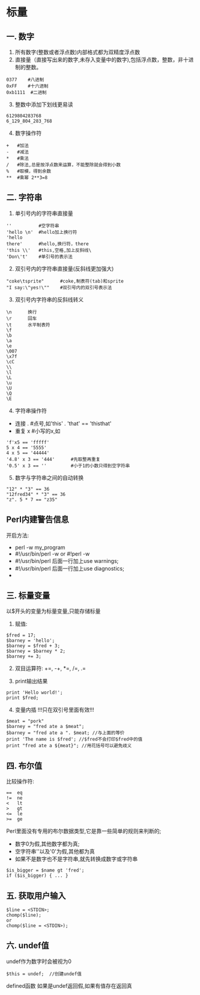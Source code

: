 # 标量
## 一. 数字
1. 所有数字(整数或者浮点数)内部格式都为双精度浮点数
2. 直接量（直接写出来的数字,未存入变量中的数字),包括浮点数，整数，非十进制的整数。
```
0377    #八进制
0xFF    #十六进制
0xb1111  #二进制

```
3. 整数中添加下划线更易读
```
6129804283768
6_129_804_283_768
```
4. 数字操作符
```
+   #加法
-   #减法
*   #乘法
/   #除法,总是按浮点数来运算，不能整除就会得到小数
%   #取模，得到余数
**  #乘幂 2**3=8
``` 

## 二. 字符串
1. 单引号内的字符串直接量
```
''          #空字符串
'hello \n'  #hello加上换行符
'hello      
there'      #hello,换行符，there
'this \\'   #this,空格,加上反斜线\
'Don\'t'    #单引号的表示法
```
2. 双引号内的字符串直接量(反斜线更加强大)
```
"coke\tsprite"      #coke,制表符(tab)和sprite
"I say:\"yes!\""    #双引号内的双引号表示法
```
3. 双引号内字符串的反斜线转义
```
\n      换行
\r      回车
\t      水平制表符
\f
\b
\a
\e
\007
\x7f
\cC
\\
\l
\L
\u
\U
\Q
\E
```
4. 字符串操作符
- 连接  .   #点号,如'this' . 'that' == 'thisthat'
- 重复  x   #小写的x,如
```
'f'x5 == 'fffff'
5 x 4 == '5555'
4 x 5 == '44444'
'4.8' x 3 == '444'      #先取整再重复
'0.5' x 3 == ''         #小于1的小数只得到空字符串
```
5. 数字与字符串之间的自动转换
```
"12" * "3" == 36
"12fred34" * "3" == 36
"z". 5 * 7 == "z35"
```

## Perl内建警告信息
开启方法:
- perl -w my_program
- #!/usr/bin/perl -w or #!perl -w
- #!/usr/bin/perl 后面一行加上use warnings;
- #!/usr/bin/perl 后面一行加上use diagnostics;
- 

## 三. 标量变量

以$开头的变量为标量变量,只能存储标量

1. 赋值:
```
$fred = 17;
$barney = 'hello';
$barney = $fred + 3;
$barney = $barney * 2;
$barney += 3;
```
2. 双目运算符:
+=, -+, *=, /=, .=

3. print输出结果
```
print 'Hello world!';
print $fred;
```
4. 变量内插
!!!只在双引号里面有效!!!
```
$meat = "pork"
$barney = "fred ate a $meat";
$barney = "fred ate a ". $meat; //与上面的等价
print 'The name is $fred'; //$fred不会打印$fred中的值 
print "fred ate a ${meat}"; //用花括号可以避免歧义
```

## 四. 布尔值
比较操作符:
```
==  eq
!=  ne
<   lt
>   gt
<=  le
>=  ge
```
Perl里面没有专用的布尔数据类型,它是靠一些简单的规则来判断的;
- 数字0为假,其他数字都为真;
- 空字符串''以及'0'为假,其他都为真
- 如果不是数字也不是字符串,就先转换成数字或字符串
```
$is_bigger = $name gt 'fred';
if ($is_bigger) { ... }
```

## 五. 获取用户输入

```
$line = <STDIN>;
chomp($line);
or
chomp($line = <STDIN>);
```

## 六. undef值

undef作为数字时会被视为0

`$this = undef;  //创建undef值`

defined函数
如果是undef返回假,如果有值存在返回真


